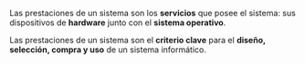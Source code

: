 Las prestaciones de un sistema son los **servicios** que posee el sistema: sus dispositivos de **hardware** junto con el **sistema operativo**. 

Las prestaciones de un sistema son el **criterio clave** para el **diseño, selección, compra y uso** de un sistema informático.